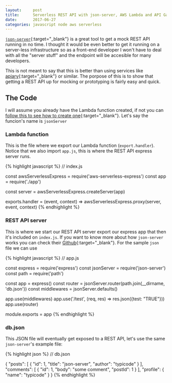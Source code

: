 ```yaml
---
layout:     post
title:      Serverless REST API with json-server, AWS Lambda and API Gateway
date:       2017-06-27
categories: javascript node aws serverless
---
```


[`json-server`](https://github.com/typicode/json-server){:target="_blank"} is a great tool to get a mock REST API running in no time. I thought it would be even better to get it running on a server-less infrastructure so as a front-end developer I won't have to deal with all the "server stuff" and the endpoint will be accesible for many developers.

This is not meant to say that this is better than using services like [apiary](https://apiary.io/){:target="_blank"} or similar. The porpose of this is to show that getting a REST API up for mocking or prototyping is fairly easy and quick.

## The Code
I will assume you already have the Lambda function created, if not you can [follow this to see how to create one](http://docs.aws.amazon.com/lambda/latest/dg/getting-started.html){:target="_blank"}. Let's say the funcion's name is `jsonServer`

### Lambda function
This is the file where we export our Lambda function (`export.handler`). 
Notice that we also import `app.js`, this is where the REST API express server runs.

{% highlight javascript %}
// index.js

const awsServerlessExpress = require('aws-serverless-express')
const app = require('./app')

const server = awsServerlessExpress.createServer(app)

exports.handler = (event, context) => awsServerlessExpress.proxy(server, event, context)
{% endhighlight %}

### REST API server
This is where we start our REST API server export our express app that then it's included on `index.js`. If you want to know more about how `json-server` works you can check their [Github](https://github.com/typicode/json-server){:target="_blank"}. For the sample `json` file we can use

{% highlight javascript %}
// app.js

const express = require('express')
const jsonServer = require('json-server')
const path = require('path')

const app = express()
const router = jsonServer.router(path.join(__dirname, 'db.json'))
const middlewares = jsonServer.defaults()

app.use(middlewares)
app.use('/test', (req, res) => res.json({test: "TRUE"}))
app.use(router)

module.exports = app
{% endhighlight %}

### db.json
This JSON file will eventually get exposed to a REST API, let's use the same `json-server`'s example file:

{% highlight json %}
// db.json

{
  "posts": [
    { "id": 1, "title": "json-server", "author": "typicode" }
  ],
  "comments": [
    { "id": 1, "body": "some comment", "postId": 1 }
  ],
  "profile": { "name": "typicode" }
}
{% endhighlight %}
